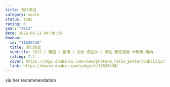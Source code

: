 ```yaml
---
title: 渐行渐远
category: movie
status: todo
rating: 0
year: "2012"
date: 2022-06-11 04:30:36
douban:
  id: "11626438"
  title: 渐行渐远
  subtitle: 2012 / 英国 / 剧情 / 加比·德拉尔 / 海伦·麦克洛瑞 卡勒姆·特纳
  rating: 7.7
  cover: https://img1.doubanio.com/view/photo/m_ratio_poster/public/p2540314247.jpg
  link: https://movie.douban.com/subject/11626438/
---
```


via her recommendation